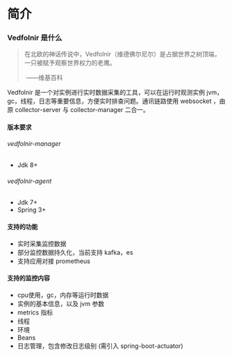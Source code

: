 # 简介

### Vedfolnir 是什么

> 在北欧的神话传说中，Vedfolnir（维德佛尔尼尔）是占据世界之树顶端，一只被赋予观察世界权力的老鹰。
>
> ​																																							——维基百科

Vedfolnir 是一个对实例进行实时数据采集的工具，可以在运行时观测实例 jvm，gc，线程，日志等重要信息，方便实时排查问题。通讯链路使用 websocket ，由原 collector-server 与 collector-manager 二合一。



#### 版本要求

###### vedfolnir-manager

- Jdk 8+

###### vedfolnir-agent

- Jdk 7+
- Spring 3+



#### 支持的功能

- 实时采集监控数据
- 部分监控数据持久化，当前支持 kafka，es
- 支持应用对接 prometheus



#### 支持的监控内容

- cpu使用，gc，内存等运行时数据
- 实例的基本信息，以及 jvm 参数
- metrics 指标
- 线程
- 环境
- Beans
- 日志管理，包含修改日志级别 (需引入 spring-boot-actuator)
